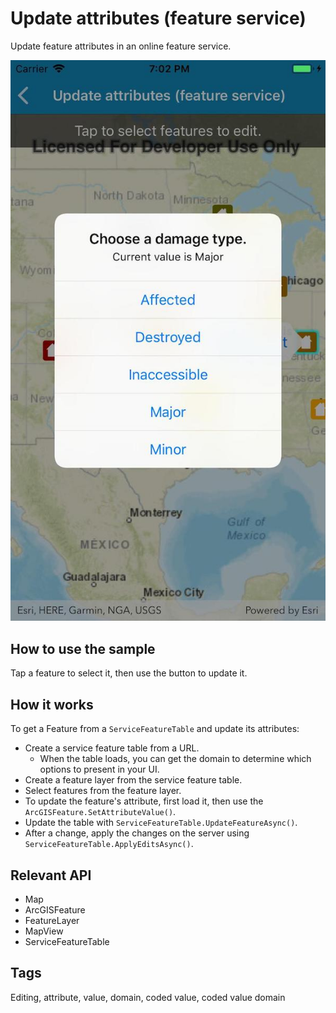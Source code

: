 ﻿# Update attributes (feature service)

Update feature attributes in an online feature service.

![](UpdateAttributes.jpg)

## How to use the sample

Tap a feature to select it, then use the button to update it.

## How it works

To get a Feature from a `ServiceFeatureTable` and update its attributes:

* Create a service feature table from a URL.
  * When the table loads, you can get the domain to determine which options to present in your UI.
* Create a feature layer from the service feature table.
* Select features from the feature layer.
* To update the feature's attribute, first load it, then use the `ArcGISFeature.SetAttributeValue()`.
* Update the table with `ServiceFeatureTable.UpdateFeatureAsync()`.
* After a change, apply the changes on the server using `ServiceFeatureTable.ApplyEditsAsync()`.

## Relevant API

* Map
* ArcGISFeature
* FeatureLayer
* MapView
* ServiceFeatureTable

## Tags

Editing, attribute, value, domain, coded value, coded value domain